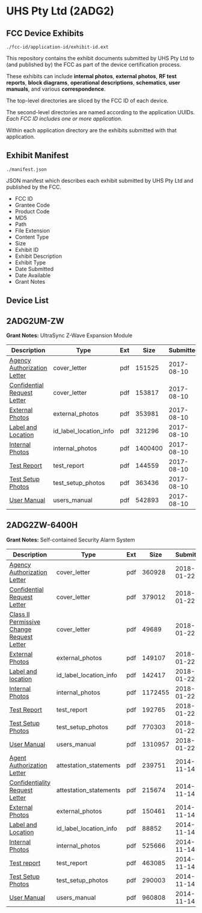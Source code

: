 # UHS Pty Ltd (2ADG2)
## FCC Device Exhibits

```
./fcc-id/application-id/exhibit-id.ext
```

This repository contains the exhibit documents submitted by UHS Pty Ltd to (and published by) the FCC as part of the device certification process.

These exhibits can include **internal photos**, **external photos**, **RF test reports**, **block diagrams**, **operational descriptions**, **schematics**, **user manuals**, and various **correspondence**.

The top-level directories are sliced by the FCC ID of each device.

The second-level directories are named according to the application UUIDs. *Each FCC ID includes one or more application.*

Within each application directory are the exhibits submitted with that application. 

## Exhibit Manifest

```
./manifest.json
```

JSON manifest which describes each exhibit submitted by UHS Pty Ltd and published by the FCC.

- FCC ID
- Grantee Code
- Product Code
- MD5
- Path
- File Extension
- Content Type
- Size
- Exhibit ID
- Exhibit Description
- Exhibit Type
- Date Submitted
- Date Available
- Grant Notes

## Device List
## 2ADG2UM-ZW
**Grant Notes:** UltraSync Z-Wave Expansion Module

| Description | Type | Ext | Size | Submitted | Available |
| ----------- | ---- | --- | ---- | --------- | --------- |
| [Agency Authorization Letter](2ADG2UM-ZW/5bb6bf4288d87dae21860b0f6ce713ca/3507084.pdf) | cover_letter | pdf | 151525 | 2017-08-10 | 2017-08-11 |
| [Confidential Request Letter](2ADG2UM-ZW/5bb6bf4288d87dae21860b0f6ce713ca/3507091.pdf) | cover_letter | pdf | 153817 | 2017-08-10 | 2017-08-11 |
| [External Photos](2ADG2UM-ZW/5bb6bf4288d87dae21860b0f6ce713ca/3507093.pdf) | external_photos | pdf | 353981 | 2017-08-10 | 2018-02-07 |
| [Label and Location](2ADG2UM-ZW/5bb6bf4288d87dae21860b0f6ce713ca/3507105.pdf) | id_label_location_info | pdf | 321296 | 2017-08-10 | 2017-08-11 |
| [Internal Photos](2ADG2UM-ZW/5bb6bf4288d87dae21860b0f6ce713ca/3507098.pdf) | internal_photos | pdf | 1400400 | 2017-08-10 | 2018-02-07 |
| [Test Report](2ADG2UM-ZW/5bb6bf4288d87dae21860b0f6ce713ca/3507110.pdf) | test_report | pdf | 144559 | 2017-08-10 | 2017-08-11 |
| [Test Setup Photos](2ADG2UM-ZW/5bb6bf4288d87dae21860b0f6ce713ca/3507112.pdf) | test_setup_photos | pdf | 363436 | 2017-08-10 | 2018-02-07 |
| [User Manual](2ADG2UM-ZW/5bb6bf4288d87dae21860b0f6ce713ca/3507113.pdf) | users_manual | pdf | 542893 | 2017-08-10 | 2018-02-07 |
## 2ADG2ZW-6400H
**Grant Notes:** Self-contained Security Alarm System

| Description | Type | Ext | Size | Submitted | Available |
| ----------- | ---- | --- | ---- | --------- | --------- |
| [Agency Authorization Letter](2ADG2ZW-6400H/6003e5c250ecca4f7e0eb02a4978f6f9/3723253.pdf) | cover_letter | pdf | 360928 | 2018-01-22 | 2018-01-23 |
| [Confidential Request Letter](2ADG2ZW-6400H/6003e5c250ecca4f7e0eb02a4978f6f9/3723254.pdf) | cover_letter | pdf | 379012 | 2018-01-22 | 2018-01-23 |
| [Class II Permissive Change Request Letter](2ADG2ZW-6400H/6003e5c250ecca4f7e0eb02a4978f6f9/3723258.pdf) | cover_letter | pdf | 49689 | 2018-01-22 | 2018-01-23 |
| [External Photos](2ADG2ZW-6400H/6003e5c250ecca4f7e0eb02a4978f6f9/3723255.pdf) | external_photos | pdf | 149107 | 2018-01-22 | 2018-07-22 |
| [Label and location](2ADG2ZW-6400H/6003e5c250ecca4f7e0eb02a4978f6f9/3723257.pdf) | id_label_location_info | pdf | 142417 | 2018-01-22 | 2018-01-23 |
| [Internal Photos](2ADG2ZW-6400H/6003e5c250ecca4f7e0eb02a4978f6f9/3723256.pdf) | internal_photos | pdf | 1172455 | 2018-01-22 | 2018-07-22 |
| [Test Report](2ADG2ZW-6400H/6003e5c250ecca4f7e0eb02a4978f6f9/3723259.pdf) | test_report | pdf | 192765 | 2018-01-22 | 2018-01-23 |
| [Test Setup Photos](2ADG2ZW-6400H/6003e5c250ecca4f7e0eb02a4978f6f9/3723260.pdf) | test_setup_photos | pdf | 770303 | 2018-01-22 | 2018-07-22 |
| [User Manual](2ADG2ZW-6400H/6003e5c250ecca4f7e0eb02a4978f6f9/3723261.pdf) | users_manual | pdf | 1310957 | 2018-01-22 | 2018-07-22 |
| [Agent Authorization Letter](2ADG2ZW-6400H/f2a6e05c5513893329be7620140cc44d/2444250.pdf) | attestation_statements | pdf | 239751 | 2014-11-14 | 2014-11-14 |
| [Confidentiality Request Letter](2ADG2ZW-6400H/f2a6e05c5513893329be7620140cc44d/2444265.pdf) | attestation_statements | pdf | 215674 | 2014-11-14 | 2014-11-14 |
| [External Photos](2ADG2ZW-6400H/f2a6e05c5513893329be7620140cc44d/2444243.pdf) | external_photos | pdf | 150461 | 2014-11-14 | 2015-05-12 |
| [Label and Location](2ADG2ZW-6400H/f2a6e05c5513893329be7620140cc44d/2444264.pdf) | id_label_location_info | pdf | 88852 | 2014-11-14 | 2014-11-14 |
| [Internal Photos](2ADG2ZW-6400H/f2a6e05c5513893329be7620140cc44d/2444244.pdf) | internal_photos | pdf | 525666 | 2014-11-14 | 2015-05-12 |
| [Test report](2ADG2ZW-6400H/f2a6e05c5513893329be7620140cc44d/2444263.pdf) | test_report | pdf | 463085 | 2014-11-14 | 2014-11-14 |
| [Test Setup Photos](2ADG2ZW-6400H/f2a6e05c5513893329be7620140cc44d/2444242.pdf) | test_setup_photos | pdf | 290003 | 2014-11-14 | 2014-11-14 |
| [User Manual](2ADG2ZW-6400H/f2a6e05c5513893329be7620140cc44d/2444251.pdf) | users_manual | pdf | 960808 | 2014-11-14 | 2015-05-12 |
